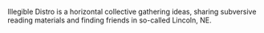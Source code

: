 Illegible Distro is a horizontal collective gathering ideas, sharing subversive reading materials and finding friends in so-called Lincoln, NE.

<!---
IllegibleLNK/IllegibleLNK is a ✨ special ✨ repository because its `README.md` (this file) appears on your GitHub profile.
You can click the Preview link to take a look at your changes.
--->
